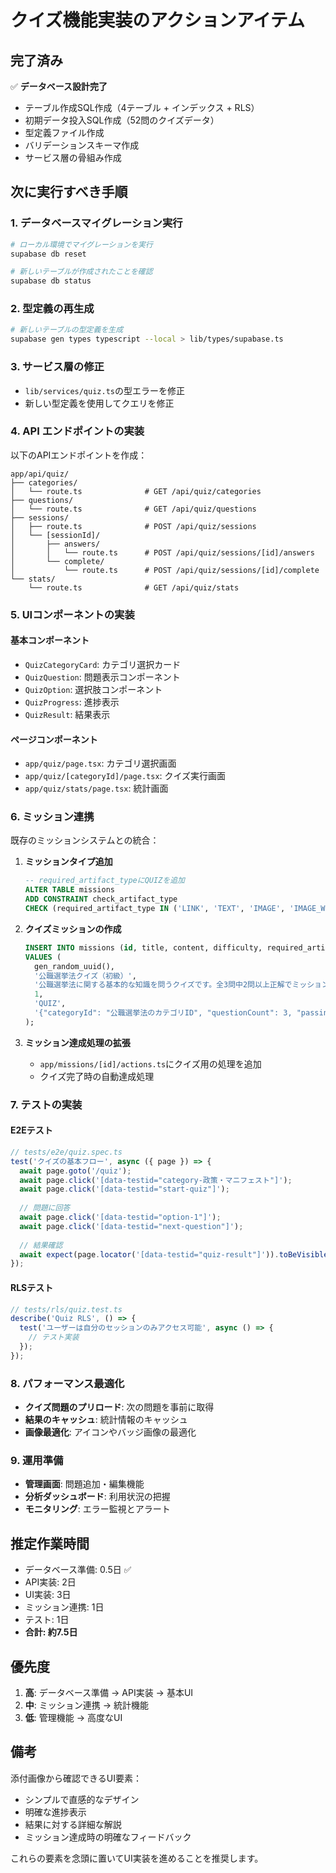 # クイズ機能実装のアクションアイテム

## 完了済み

✅ **データベース設計完了**
- テーブル作成SQL作成（4テーブル + インデックス + RLS）
- 初期データ投入SQL作成（52問のクイズデータ）
- 型定義ファイル作成
- バリデーションスキーマ作成
- サービス層の骨組み作成

## 次に実行すべき手順

### 1. データベースマイグレーション実行

```bash
# ローカル環境でマイグレーションを実行
supabase db reset

# 新しいテーブルが作成されたことを確認
supabase db status
```

### 2. 型定義の再生成

```bash
# 新しいテーブルの型定義を生成
supabase gen types typescript --local > lib/types/supabase.ts
```

### 3. サービス層の修正

- `lib/services/quiz.ts`の型エラーを修正
- 新しい型定義を使用してクエリを修正

### 4. API エンドポイントの実装

以下のAPIエンドポイントを作成：

```
app/api/quiz/
├── categories/
│   └── route.ts              # GET /api/quiz/categories
├── questions/
│   └── route.ts              # GET /api/quiz/questions
├── sessions/
│   ├── route.ts              # POST /api/quiz/sessions
│   └── [sessionId]/
│       ├── answers/
│       │   └── route.ts      # POST /api/quiz/sessions/[id]/answers
│       └── complete/
│           └── route.ts      # POST /api/quiz/sessions/[id]/complete
└── stats/
    └── route.ts              # GET /api/quiz/stats
```

### 5. UIコンポーネントの実装

#### 基本コンポーネント
- `QuizCategoryCard`: カテゴリ選択カード
- `QuizQuestion`: 問題表示コンポーネント
- `QuizOption`: 選択肢コンポーネント
- `QuizProgress`: 進捗表示
- `QuizResult`: 結果表示

#### ページコンポーネント
- `app/quiz/page.tsx`: カテゴリ選択画面
- `app/quiz/[categoryId]/page.tsx`: クイズ実行画面
- `app/quiz/stats/page.tsx`: 統計画面

### 6. ミッション連携

既存のミッションシステムとの統合：

1. **ミッションタイプ追加**
   ```sql
   -- required_artifact_typeにQUIZを追加
   ALTER TABLE missions 
   ADD CONSTRAINT check_artifact_type 
   CHECK (required_artifact_type IN ('LINK', 'TEXT', 'IMAGE', 'IMAGE_WITH_GEOLOCATION', 'NONE', 'REFERRAL', 'QUIZ'));
   ```

2. **クイズミッションの作成**
   ```sql
   INSERT INTO missions (id, title, content, difficulty, required_artifact_type, quiz_config)
   VALUES (
     gen_random_uuid(),
     '公職選挙法クイズ（初級）',
     '公職選挙法に関する基本的な知識を問うクイズです。全3問中2問以上正解でミッション達成！',
     1,
     'QUIZ',
     '{"categoryId": "公職選挙法のカテゴリID", "questionCount": 3, "passingScore": 67}'
   );
   ```

3. **ミッション達成処理の拡張**
   - `app/missions/[id]/actions.ts`にクイズ用の処理を追加
   - クイズ完了時の自動達成処理

### 7. テストの実装

#### E2Eテスト
```typescript
// tests/e2e/quiz.spec.ts
test('クイズの基本フロー', async ({ page }) => {
  await page.goto('/quiz');
  await page.click('[data-testid="category-政策・マニフェスト"]');
  await page.click('[data-testid="start-quiz"]');
  
  // 問題に回答
  await page.click('[data-testid="option-1"]');
  await page.click('[data-testid="next-question"]');
  
  // 結果確認
  await expect(page.locator('[data-testid="quiz-result"]')).toBeVisible();
});
```

#### RLSテスト
```typescript
// tests/rls/quiz.test.ts
describe('Quiz RLS', () => {
  test('ユーザーは自分のセッションのみアクセス可能', async () => {
    // テスト実装
  });
});
```

### 8. パフォーマンス最適化

- **クイズ問題のプリロード**: 次の問題を事前に取得
- **結果のキャッシュ**: 統計情報のキャッシュ
- **画像最適化**: アイコンやバッジ画像の最適化

### 9. 運用準備

- **管理画面**: 問題追加・編集機能
- **分析ダッシュボード**: 利用状況の把握
- **モニタリング**: エラー監視とアラート

## 推定作業時間

- データベース準備: 0.5日 ✅
- API実装: 2日
- UI実装: 3日
- ミッション連携: 1日
- テスト: 1日
- **合計: 約7.5日**

## 優先度

1. **高**: データベース準備 → API実装 → 基本UI
2. **中**: ミッション連携 → 統計機能
3. **低**: 管理機能 → 高度なUI

## 備考

添付画像から確認できるUI要素：
- シンプルで直感的なデザイン
- 明確な進捗表示
- 結果に対する詳細な解説
- ミッション達成時の明確なフィードバック

これらの要素を念頭に置いてUI実装を進めることを推奨します。
